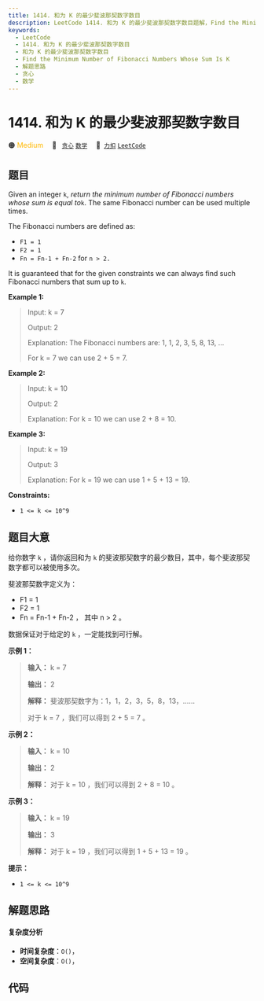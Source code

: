 ```yaml
---
title: 1414. 和为 K 的最少斐波那契数字数目
description: LeetCode 1414. 和为 K 的最少斐波那契数字数目题解，Find the Minimum Number of Fibonacci Numbers Whose Sum Is K，包含解题思路、复杂度分析以及完整的 JavaScript 代码实现。
keywords:
  - LeetCode
  - 1414. 和为 K 的最少斐波那契数字数目
  - 和为 K 的最少斐波那契数字数目
  - Find the Minimum Number of Fibonacci Numbers Whose Sum Is K
  - 解题思路
  - 贪心
  - 数学
---
```


# 1414. 和为 K 的最少斐波那契数字数目

🟠 <font color=#ffb800>Medium</font>&emsp; 🔖&ensp; [`贪心`](/tag/greedy.md) [`数学`](/tag/math.md)&emsp; 🔗&ensp;[`力扣`](https://leetcode.cn/problems/find-the-minimum-number-of-fibonacci-numbers-whose-sum-is-k) [`LeetCode`](https://leetcode.com/problems/find-the-minimum-number-of-fibonacci-numbers-whose-sum-is-k)

## 题目

Given an integer `k`, _return the minimum number of Fibonacci numbers whose
sum is equal to_`k`. The same Fibonacci number can be used multiple times.

The Fibonacci numbers are defined as:

  * `F1 = 1`
  * `F2 = 1`
  * `Fn = Fn-1 + Fn-2` for `n > 2.`

It is guaranteed that for the given constraints we can always find such
Fibonacci numbers that sum up to `k`.



**Example 1:**

> Input: k = 7
> 
> Output: 2 
> 
> Explanation: The Fibonacci numbers are: 1, 1, 2, 3, 5, 8, 13, ... 
> 
> For k = 7 we can use 2 + 5 = 7.

**Example 2:**

> Input: k = 10
> 
> Output: 2 
> 
> Explanation: For k = 10 we can use 2 + 8 = 10.

**Example 3:**

> Input: k = 19
> 
> Output: 3 
> 
> Explanation: For k = 19 we can use 1 + 5 + 13 = 19.

**Constraints:**

  * `1 <= k <= 10^9`


## 题目大意

给你数字 `k` ，请你返回和为 `k` 的斐波那契数字的最少数目，其中，每个斐波那契数字都可以被使用多次。

斐波那契数字定义为：

  * F1 = 1
  * F2 = 1
  * Fn = Fn-1 \+ Fn-2 ， 其中 n > 2 。

数据保证对于给定的 `k` ，一定能找到可行解。



**示例 1：**

> 
> 
> 
> 
> 
> **输入：** k = 7
> 
> **输出：** 2 
> 
> **解释：** 斐波那契数字为：1，1，2，3，5，8，13，……
> 
> 对于 k = 7 ，我们可以得到 2 + 5 = 7 。

**示例 2：**

> 
> 
> 
> 
> 
> **输入：** k = 10
> 
> **输出：** 2 
> 
> **解释：** 对于 k = 10 ，我们可以得到 2 + 8 = 10 。
> 
> 

**示例 3：**

> 
> 
> 
> 
> 
> **输入：** k = 19
> 
> **输出：** 3 
> 
> **解释：** 对于 k = 19 ，我们可以得到 1 + 5 + 13 = 19 。
> 
> 



**提示：**

  * `1 <= k <= 10^9`


## 解题思路

#### 复杂度分析

- **时间复杂度**：`O()`，
- **空间复杂度**：`O()`，

## 代码

```javascript

```